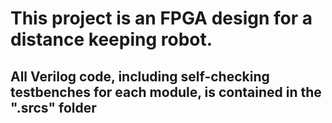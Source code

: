 # This project is an FPGA design for a distance keeping robot.
## All Verilog code, including self-checking testbenches for each module, is contained in the ".srcs" folder
